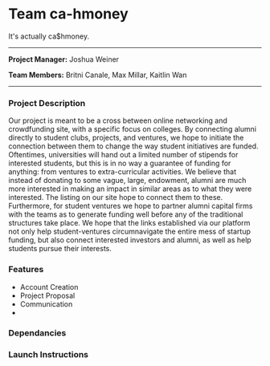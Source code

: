 # Team ca-hmoney
It's actually ca$hmoney.

---

**Project Manager:** Joshua Weiner

**Team Members:** Britni Canale, Max Millar, Kaitlin Wan

---

### Project Description

Our project is meant to be a cross between online networking and crowdfunding site, with a specific focus on colleges. By connecting alumni directly to student clubs, projects, and ventures, we hope to initiate the connection between them to change the way student initiatives are funded. Oftentimes, universities will hand out a limited number of stipends for interested students, but this is in no way a guarantee of funding for anything: from ventures to extra-curricular activities. We believe that instead of donating to some vague, large, endowment, alumni are much more interested in making an impact in similar areas as to what they were interested. The listing on our site hope to connect them to these. Furthermore, for student ventures we hope to partner alumni capital firms with the teams as to generate funding well before any of the traditional structures take place. We hope that the links established via our platform not only help student-ventures circumnavigate the entire mess of startup funding, but also connect interested investors and alumni, as well as help students pursue their interests.

### Features

- Account Creation
- Project Proposal
- Communication
- 


### Dependancies


### Launch Instructions

